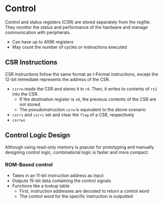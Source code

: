 # Control
Control and status registers (CSR) are stored separately from the regfile. They monitor the status and performance of the hardware and manage communication with peripherals.
- Can have up to 4096 registers
- May count the number of cycles or instructions executed

## CSR Instructions
CSR instructions follow the same format as I-Format instructions, except the 12-bit immediate represents the address of the CSR.
- `csrrw` reads the CSR and stores it in `rd`. Then, it writes to contents of `rs1` into the CSR.
    - If the destination register is `x0`, the previous contents of the CSR are not stored.
    - The pseudoinstruction `csrw` is equivalent to the above scenario
- `csrrs` and `csrrc` set and clear the `flag` of a CSR, respectively
- `csrrwi`


## Control Logic Design
Although using read-only memory is popular for prototyping and manually designing control logic, combinatorial logic is faster and more compact.

### ROM-Based control
- Takes in an 11-bit instruction address as input
- Outputs 15-bit data containing the control signals
- Functions like a lookup table
    - First, instruction addresses are decoded to return a control word
    - The control word for the specific instruction is outputted